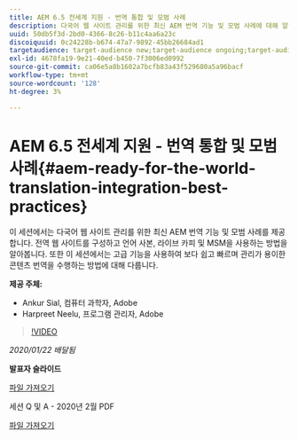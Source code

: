 ```yaml
---
title: AEM 6.5 전세계 지원 - 번역 통합 및 모범 사례
description: 다국어 웹 사이트 관리를 위한 최신 AEM 번역 기능 및 모범 사례에 대해 알아봅니다. 글로벌 웹 사이트를 구성하고, 언어 사본을 사용하고, 라이브 카피를 하고, MSM을 사용하는 방법을 알아봅니다. 고급 기능을 사용하여 보다 쉽고 빠르며 간편하게 콘텐츠를 번역할 수 있습니다.
uuid: 50db5f3d-2bd0-4366-8c26-b11c4aa6a23c
discoiquuid: 0c24228b-b674-47a7-9892-45bb26684ad1
targetaudience: target-audience new;target-audience ongoing;target-audience upgrader
exl-id: 4678fa19-9e21-40ed-b450-7f3006ed0992
source-git-commit: ca06e5a8b1602a7bcfb83a43f529680a5a96bacf
workflow-type: tm+mt
source-wordcount: '128'
ht-degree: 3%

---
```


# AEM 6.5 전세계 지원 - 번역 통합 및 모범 사례{#aem-ready-for-the-world-translation-integration-best-practices}

이 세션에서는 다국어 웹 사이트 관리를 위한 최신 AEM 번역 기능 및 모범 사례를 제공합니다. 전역 웹 사이트를 구성하고 언어 사본, 라이브 카피 및 MSM을 사용하는 방법을 알아봅니다. 또한 이 세션에서는 고급 기능을 사용하여 보다 쉽고 빠르며 관리가 용이한 콘텐츠 번역을 수행하는 방법에 대해 다룹니다.

**제공 주체:**

* Ankur Sial, 컴퓨터 과학자, Adobe
* Harpreet Neelu, 프로그램 관리자, Adobe

>[!VIDEO](https://video.tv.adobe.com/v/31153?quality=9)

*2020/01/22 배달됨*

**발표자 슬라이드**

[파일 가져오기](assets/gems-2020-translations.pdf)

세션 Q 및 A - 2020년 2월 PDF

[파일 가져오기](assets/aem-gems-translationqnafeb2020.pdf)
